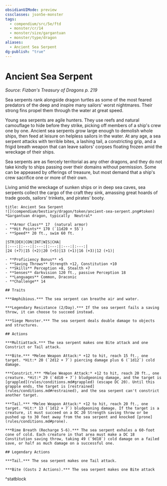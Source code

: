 ```yaml
---
obsidianUIMode: preview
cssclasses: json5e-monster
tags:
  - compendium/src/5e/ftd
  - monster/cr/14
  - monster/size/gargantuan
  - monster/type/dragon
aliases:
  - Ancient Sea Serpent
dg-publish: "true"
---
```

# Ancient Sea Serpent
*Source: Fizban's Treasury of Dragons p. 219*  

Sea serpents rank alongside dragon turtles as some of the most feared predators of the deep and inspire many sailors' worst nightmares. Their strong fins propel them through the water at great speed.

Young sea serpents are agile hunters. They use reefs and natural camouflage to hide before they strike, picking off members of a ship's crew one by one. Ancient sea serpents grow large enough to demolish whole ships, then feed at leisure on helpless sailors in the water. At any age, a sea serpent attacks with terrible bites, a lashing tail, a constricting grip, and a frigid breath weapon that can leave sailors' corpses floating frozen amid the wreckage of their ships.

Sea serpents are as fiercely territorial as any other dragons, and they do not take kindly to ships passing over their domains without permission. Some can be appeased by offerings of treasure, but most demand that a ship's crew sacrifice one or more of their own.

Living amid the wreckage of sunken ships or in deep sea caves, sea serpents collect the cargo of the craft they sink, amassing great hoards of trade goods, sailors' trinkets, and pirates' booty.

```ad-statblock
title: Ancient Sea Serpent
![](compendium/bestiary/dragon/token/ancient-sea-serpent.png#token)
*Gargantuan dragon, typically  Neutral*

- **Armor Class** 17  (natural armor)
- **Hit Points** 170 (`11d20 + 55`)
- **Speed** 20 ft., swim 60 ft.

|STR|DEX|CON|INT|WIS|CHA|
|:---:|:---:|:---:|:---:|:---:|:---:|
|24 (+7)|15 (+2)|20 (+5)|13 (+1)|16 (+3)|12 (+1)|

- **Proficiency Bonus** +5
- **Saving Throws** Strength +12, Constitution +10
- **Skills** Perception +8, Stealth +7
- **Senses** darkvision 120 ft., passive Perception 18
- **Languages** Common, Draconic
- **Challenge** 14

## Traits

***Amphibious.*** The sea serpent can breathe air and water.

***Legendary Resistance (2/Day).*** If the sea serpent fails a saving throw, it can choose to succeed instead.

***Siege Monster.*** The sea serpent deals double damage to objects and structures.

## Actions

***Multiattack.*** The sea serpent makes one Bite attack and one Constrict or Tail attack.

***Bite.*** *Melee Weapon Attack:* +12 to hit, reach 15 ft., one target. *Hit:* 20 (`2d12 + 7`) piercing damage plus 6 (`1d12`) cold damage.

***Constrict.*** *Melee Weapon Attack:* +12 to hit, reach 20 ft., one creature. *Hit:* 29 (`4d10 + 7`) bludgeoning damage, and the target is [grappled](rules/conditions.md#grappled) (escape DC 20). Until this grapple ends, the target is [restrained](rules/conditions.md#restrained), and the sea serpent can't constrict another target.

***Tail.*** *Melee Weapon Attack:* +12 to hit, reach 20 ft., one target. *Hit:* 13 (`1d12 + 7`) bludgeoning damage. If the target is a creature, it must succeed on a DC 20 Strength saving throw or be pushed up to 30 feet away from the sea serpent and knocked [prone](rules/conditions.md#prone).

***Rime Breath (Recharge 5-6).*** The sea serpent exhales a 60-foot cone of cold. Each creature in that area must make a DC 18 Constitution saving throw, taking 49 (`9d10`) cold damage on a failed save, or half as much damage on a successful one.

## Legendary Actions

***Tail.*** The sea serpent makes one Tail attack.

***Bite (Costs 2 Actions).*** The sea serpent makes one Bite attack
```
^statblock